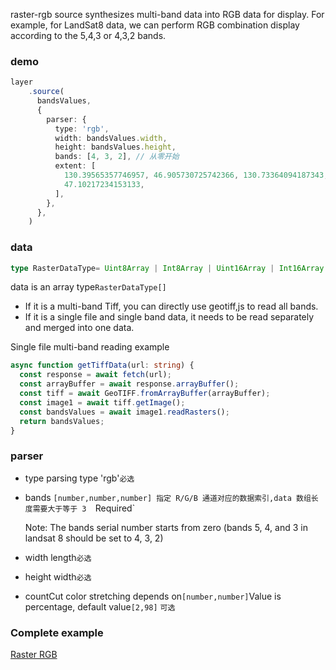raster-rgb source synthesizes multi-band data into RGB data for display. For example, for LandSat8 data, we can perform RGB combination display according to the 5,4,3 or 4,3,2 bands.

### demo

```ts
layer
    .source(
      bandsValues,
      {
        parser: {
          type: 'rgb',
          width: bandsValues.width,
          height: bandsValues.height,
          bands: [4, 3, 2], // 从零开始
          extent: [
            130.39565357746957, 46.905730725742366, 130.73364094187343,
            47.10217234153133,
          ],
        },
      },
    )
```

### data

```ts
type RasterDataType= Uint8Array | Int8Array | Uint16Array | Int16Array | Uint32Array | Int32Array | Float32Array | Float64Array
```

data is an array type`RasterDataType[]`

* If it is a multi-band Tiff, you can directly use geotiff,js to read all bands.
* If it is a single file and single band data, it needs to be read separately and merged into one data.

Single file multi-band reading example

```ts
async function getTiffData(url: string) {
  const response = await fetch(url);
  const arrayBuffer = await response.arrayBuffer();
  const tiff = await GeoTIFF.fromArrayBuffer(arrayBuffer);
  const image1 = await tiff.getImage();
  const bandsValues = await image1.readRasters();
  return bandsValues;
}
```

### parser

* type parsing type 'rgb'`必选`

* bands `[number,number,number] 指定 R/G/B 通道对应的数据索引,data 数组长度需要大于等于 3  `Required\`

  Note: The bands serial number starts from zero (bands 5, 4, and 3 in landsat 8 should be set to 4, 3, 2)

* width length`必选`

* height width`必选`

* countCut color stretching depends on`[number,number]`Value is percentage, default value`[2,98]` `可选`

### Complete example

[Raster RGB](../../../../examples/raster/data_raster/#543)
